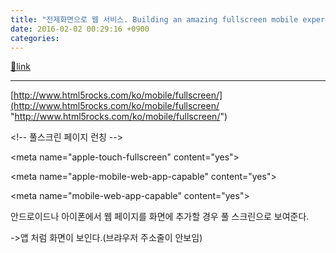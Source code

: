 ```yaml
---
title: "전제화면으로 웹 서비스. Building an amazing fullscreen mobile experience"
date: 2016-02-02 00:29:16 +0900
categories: 
---
```

[🔗link](http://www.mins01.com/mh/tech/read/979)
***


[http://www.html5rocks.com/ko/mobile/fullscreen/](http://www.html5rocks.com/ko/mobile/fullscreen/ "http://www.html5rocks.com/ko/mobile/fullscreen/")  


&lt;!-- 풀스크린 페이지 런칭 --&gt;

&lt;meta name="apple-touch-fullscreen" content="yes"&gt;

&lt;meta name="apple-mobile-web-app-capable" content="yes"&gt;

&lt;meta name="mobile-web-app-capable" content="yes"&gt;



  


안드로이드나 아이폰에서 웹 페이지를 화면에 추가할 경우 풀 스크린으로 보여준다.

-&gt;앱 처럼 화면이 보인다.(브랴우저 주소줄이 안보임)


